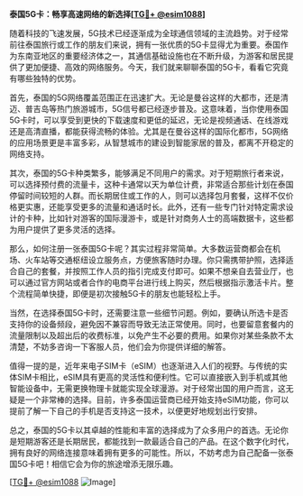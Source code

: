 **泰国5G卡：畅享高速网络的新选择[[TG💪+ @esim1088](https://t.me/s/esim1088)]**

随着科技的飞速发展，5G技术已经逐渐成为全球通信领域的主流趋势。对于经常前往泰国旅行或工作的朋友们来说，拥有一张优质的5G卡显得尤为重要。泰国作为东南亚地区的重要经济体之一，其通信基础设施也在不断升级，为游客和居民提供了更加便捷、高效的网络服务。今天，我们就来聊聊泰国的5G卡，看看它究竟有哪些独特的优势。

首先，泰国的5G网络覆盖范围正在迅速扩大。无论是曼谷这样的大都市，还是清迈、普吉岛等热门旅游城市，5G信号都已经逐步普及。这意味着，当你使用泰国5G卡时，可以享受到更快的下载速度和更低的延迟，无论是视频通话、在线游戏还是高清直播，都能获得流畅的体验。尤其是在曼谷这样的国际化都市，5G网络的应用场景更是丰富多彩，从智慧城市的建设到智能家居的普及，都离不开稳定的网络支持。

其次，泰国的5G卡种类繁多，能够满足不同用户的需求。对于短期旅行者来说，可以选择预付费的流量卡，这种卡通常以天为单位计费，非常适合那些计划在泰国停留时间较短的人群。而长期居住或工作的人，则可以选择包月套餐，这样不仅价格更实惠，还能享受更多的流量和通话时长。此外，还有一些专门针对特定需求设计的卡种，比如针对游客的国际漫游卡，或是针对商务人士的高端数据卡，这些都为用户提供了更多灵活的选择。

那么，如何注册一张泰国5G卡呢？其实过程非常简单。大多数运营商都会在机场、火车站等交通枢纽设立服务点，方便旅客随时办理。你只需携带护照，选择适合自己的套餐，并按照工作人员的指引完成支付即可。如果不想亲自去营业厅，也可以通过官方网站或者合作的电商平台进行线上购买，然后根据指示激活卡片。整个流程简单快捷，即便是初次接触5G卡的朋友也能轻松上手。

当然，在选择泰国5G卡时，还需要注意一些细节问题。例如，要确认所选卡是否支持你的设备频段，避免因不兼容而导致无法正常使用。同时，也要留意套餐内的流量限制以及超出后的收费标准，以免产生不必要的费用。如果你对某些条款不太清楚，不妨多咨询一下客服人员，他们会为你提供详细的解答。

值得一提的是，近年来电子SIM卡（eSIM）也逐渐进入人们的视野。与传统的实体SIM卡相比，eSIM具有更高的灵活性和便利性。它可以直接嵌入到手机或其他智能设备中，无需更换物理卡就能实现全球漫游。对于经常出国的用户而言，这无疑是一个非常棒的选择。目前，许多泰国运营商已经开始支持eSIM功能，你可以提前了解一下自己的手机是否支持这一技术，以便更好地规划出行安排。

总之，泰国的5G卡以其卓越的性能和丰富的选择成为了众多用户的首选。无论你是短期游客还是长期居民，都能找到一款最适合自己的产品。在这个数字化时代，拥有良好的网络连接意味着拥有更多的可能性。所以，不妨考虑为自己配备一张泰国5G卡吧！相信它会为你的旅途增添无限乐趣。

[[TG💪+ @esim1088](https://t.me/s/esim1088) ![Image](https://i.postimg.cc/4NQfJmqS/Snipaste-2025-05-13-00-14-12.png)]